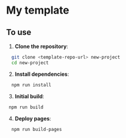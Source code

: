 # My template

## To use

1. **Clone the repository**:
```bash
  git clone <template-repo-url> new-project
  cd new-project
```
2. **Install dependencies**:
```bash
  npm run install
```
3. **Initial build**:
 ```bash
  npm run build
 ```
4. **Deploy pages**:
```bash
  npm run build-pages
```